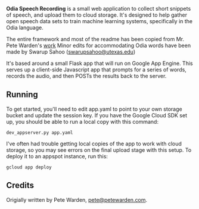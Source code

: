 **Odia Speech Recording** is a small web application to collect short snippets
of speech, and upload them to cloud storage. It's designed to help gather open
speech data sets to train machine learning systems, specifically in the Odia language.

The entire framework and most of the readme has been copied from Mr. Pete Warden's [work](https://github.com/petewarden/open-speech-recording)
Minor edits for accommodating Odia words have been made by Swarup Sahoo (swarupsahoo@utexas.edu)

It's based around a small Flask app that will run on Google App Engine. This
serves up a client-side Javascript app that prompts for a series of words,
records the audio, and then POSTs the results back to the server.

## Running

To get started, you'll need to edit app.yaml to point to your own storage bucket
and update the session key. If you have the Google Cloud SDK set up, you should
be able to run a local copy with this command:

```
dev_appserver.py app.yaml
```

I've often had trouble getting local copies of the app to work with cloud
storage, so you may see errors on the final upload stage with this setup. To
deploy it to an appspot instance, run this:

```
gcloud app deploy
```

## Credits

Origially written by Pete Warden, pete@petewarden.com.
